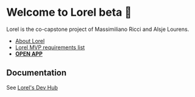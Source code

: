 # Welcome to Lorel beta 👋

Lorel is the co-capstone project of Massimiliano Ricci and Alsje Lourens.

- [About Lorel](https://lorel.app/welcome)
- [Lorel MVP requirements list](https://fair-bunny-6a8.notion.site/MVP-REQUIREMENTS-0be9d4635d3a4efa970c425995a1d8af)
- **[OPEN APP](https://lorel.app)**
  <br/>

## Documentation

See [Lorel's Dev Hub](https://fair-bunny-6a8.notion.site/30cb87a8564d4a33ae322b51e0f6ac56?v=ce7d72da1f8c4565a6928e8373eb13c5)
<br/>
